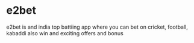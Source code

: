 # e2bet
e2bet is and india top battiing app where you can bet on cricket, football, kabaddi also win and exciting offers and bonus
